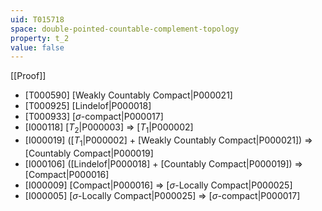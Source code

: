 ```yaml
---
uid: T015718
space: double-pointed-countable-complement-topology
property: t_2
value: false
---
```

[[Proof]]

* [T000590] [Weakly Countably Compact|P000021]
* [T000925] [Lindelof|P000018]
* [T000933] [$\sigma$-compact|P000017]
* [I000118] [$T_2$|P000003] => [$T_1$|P000002]
* [I000019] ([$T_1$|P000002] + [Weakly Countably Compact|P000021]) => [Countably Compact|P000019]
* [I000106] ([Lindelof|P000018] + [Countably Compact|P000019]) => [Compact|P000016]
* [I000009] [Compact|P000016] => [$\sigma$-Locally Compact|P000025]
* [I000005] [$\sigma$-Locally Compact|P000025] => [$\sigma$-compact|P000017]

